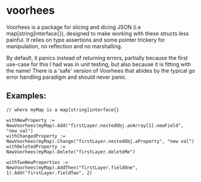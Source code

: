# voorhees
Voorhees is a package for slicing and dicing JSON (i.e map[string]interface{}), designed to make working with these structs less painful. It relies on type assertions and some pointer trickery for manipulation, no reflection and no marshalling. 

By default, it panics instead of returning errors, partially because the first use-case for this I had was in unit testing, but also because it is fitting with the name! There is a 'safe' version of Voorhees that abides by the typical go error handling paradigm and should never panic.

## Examples:
```
// where myMap is a map[string]interface{}

withNewProperty := NewVoorhees(myMap).Add("firstLayer.nestedObj.anArray[1].newField", "new val")
withChangedProperty := NewVoorhees(myMap).Change("firstLayer.nestedObj.aProperty", "new val")
withDeletedProperty := NewVoorhees(myMap).Delete("firstLayer.deleteMe")

withTwoNewProperties := NewVoorhees(myMap).AddThen("firstLayer.fieldOne", 1).Add("firstLayer.fieldTwo", 2)
```